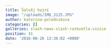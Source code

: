 ```yaml
---
title: Šalvěj hajní
image: "/uploads/IMG_3125.JPG"
author: katerina-polednikova
categories: []
galleries: slash-news-slash-rozkvetla-vinice
position: 41
date: '2016-08-26 13:36:02 +0000'
---
```

